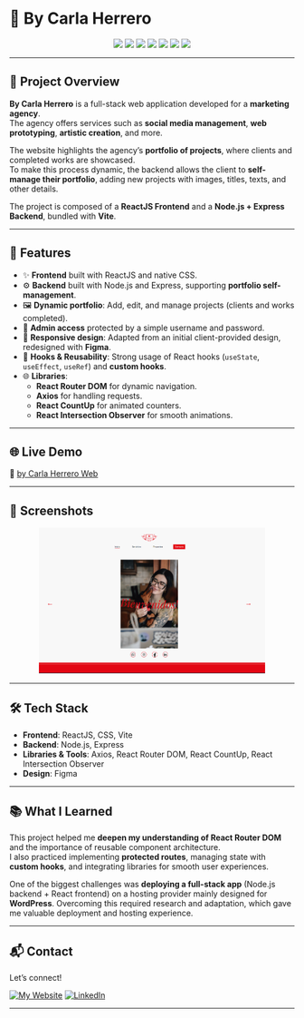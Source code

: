 # 🌸 By Carla Herrero

<p align="center">
  <img src="https://img.shields.io/badge/-React-61DAFB?style=for-the-badge&logo=react&logoColor=black" />
  <img src="https://img.shields.io/badge/-Vite-646CFF?style=for-the-badge&logo=vite&logoColor=white" />
  <img src="https://img.shields.io/badge/-Node.js-339933?style=for-the-badge&logo=node.js&logoColor=white" />
  <img src="https://img.shields.io/badge/-Express-000000?style=for-the-badge&logo=express&logoColor=white" />
  <img src="https://img.shields.io/badge/-CSS3-1572B6?style=for-the-badge&logo=css3&logoColor=white" />
  <img src="https://img.shields.io/badge/-Axios-5A29E4?style=for-the-badge&logo=axios&logoColor=white" />
  <img src="https://img.shields.io/badge/-Figma-F24E1E?style=for-the-badge&logo=figma&logoColor=white" />
</p>

---

## 📖 Project Overview

**By Carla Herrero** is a full-stack web application developed for a **marketing
agency**.  
The agency offers services such as **social media management**, **web
prototyping**, **artistic creation**, and more.

The website highlights the agency’s **portfolio of projects**, where clients and
completed works are showcased.  
To make this process dynamic, the backend allows the client to **self-manage
their portfolio**, adding new projects with images, titles, texts, and other
details.

The project is composed of a **ReactJS Frontend** and a **Node.js + Express
Backend**, bundled with **Vite**.

---

## 🚀 Features

- ✨ **Frontend** built with ReactJS and native CSS.
- ⚙️ **Backend** built with Node.js and Express, supporting **portfolio
  self-management**.
- 🖼️ **Dynamic portfolio**: Add, edit, and manage projects (clients and works
  completed).
- 🔑 **Admin access** protected by a simple username and password.
- 📱 **Responsive design**: Adapted from an initial client-provided design,
  redesigned with **Figma**.
- 🔄 **Hooks & Reusability**: Strong usage of React hooks (`useState`,
  `useEffect`, `useRef`) and **custom hooks**.
- 🌐 **Libraries**:
  - **React Router DOM** for dynamic navigation.
  - **Axios** for handling requests.
  - **React CountUp** for animated counters.
  - **React Intersection Observer** for smooth animations.

---

## 🌐 Live Demo

🔗 [by Carla Herrero Web](https://bycarlaherrero.com/)

---

## 📸 Screenshots

<p align="center">
  <img src="./docs/images/screenshot1.png" alt="Screenshot 1" width="400px" />
</p>

---

## 🛠️ Tech Stack

- **Frontend**: ReactJS, CSS, Vite
- **Backend**: Node.js, Express
- **Libraries & Tools**: Axios, React Router DOM, React CountUp, React
  Intersection Observer
- **Design**: Figma

---

## 📚 What I Learned

This project helped me **deepen my understanding of React Router DOM** and the
importance of reusable component architecture.  
I also practiced implementing **protected routes**, managing state with **custom
hooks**, and integrating libraries for smooth user experiences.

One of the biggest challenges was **deploying a full-stack app** (Node.js
backend + React frontend) on a hosting provider mainly designed for
**WordPress**. Overcoming this required research and adaptation, which gave me
valuable deployment and hosting experience.

---

## 📬 Contact

Let’s connect!

[![My Website](https://img.shields.io/badge/My%20Website-informational?style=for-the-badge)](https://www.netneo.es/)
[![LinkedIn](https://img.shields.io/badge/LinkedIn-ff5f40?style=for-the-badge&logo=linkedin&logoColor=white)](https://www.linkedin.com/in/mario-valverde-web-developer/)

---
